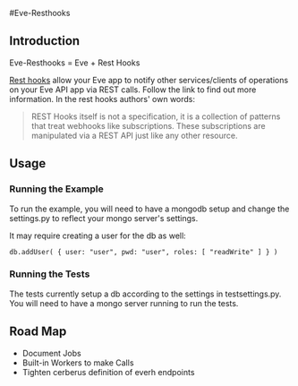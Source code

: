 #Eve-Resthooks

## Introduction

Eve-Resthooks = Eve + Rest Hooks

[Rest hooks](http://resthooks.org/) allow your Eve app to notify other services/clients of operations on your Eve API
app via REST calls. Follow the link to find out more information. In the rest hooks authors' own words:

>REST Hooks itself is not a specification, it is a collection of patterns that treat webhooks like subscriptions. 
These subscriptions are manipulated via a REST API just like any other resource.


## Usage

### Running the Example

To run the example, you will need to have a mongodb setup and change the settings.py to reflect your mongo server's
settings.

It may require creating a user for the db as well:

``` 
db.addUser( { user: "user", pwd: "user", roles: [ "readWrite" ] } )
```

### Running the Tests
The tests currently setup a db according to the settings in testsettings.py. You will need to have a mongo server
running to run the tests.

## Road Map

- Document Jobs
- Built-in Workers to make Calls
- Tighten cerberus definition of everh endpoints
